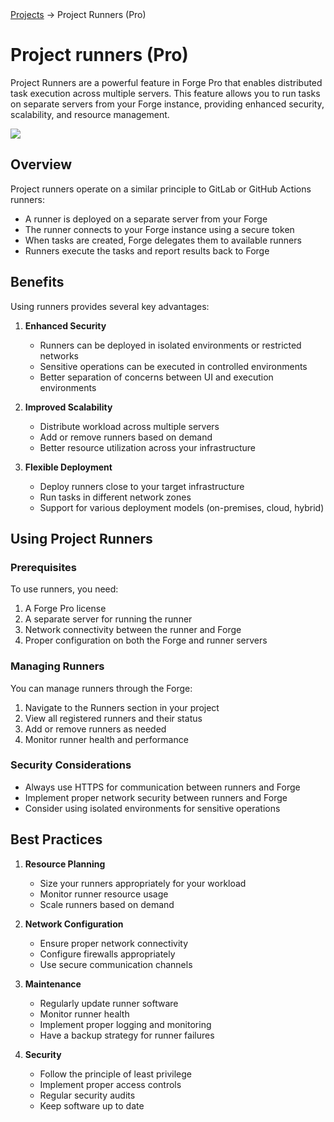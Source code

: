 <div class="breadcrumbs">
    <a href="/user-guide/task-templates/">Projects</a>
    → Project Runners (Pro)
</div>

# Project runners (Pro)

Project Runners are a powerful feature in Forge Pro that enables distributed task execution across multiple servers. This feature allows you to run tasks on separate servers from your Forge instance, providing enhanced security, scalability, and resource management.


![](<../../.gitbook/assets/project_runners.webp>)


## Overview

Project runners operate on a similar principle to GitLab or GitHub Actions runners:

- A runner is deployed on a separate server from your Forge
- The runner connects to your Forge instance using a secure token
- When tasks are created, Forge delegates them to available runners
- Runners execute the tasks and report results back to Forge

## Benefits

Using runners provides several key advantages:

1. **Enhanced Security**
   - Runners can be deployed in isolated environments or restricted networks
   - Sensitive operations can be executed in controlled environments
   - Better separation of concerns between UI and execution environments

2. **Improved Scalability**
   - Distribute workload across multiple servers
   - Add or remove runners based on demand
   - Better resource utilization across your infrastructure

3. **Flexible Deployment**
   - Deploy runners close to your target infrastructure
   - Run tasks in different network zones
   - Support for various deployment models (on-premises, cloud, hybrid)

## Using Project Runners

### Prerequisites

To use runners, you need:

1. A Forge Pro license
2. A separate server for running the runner
3. Network connectivity between the runner and Forge
4. Proper configuration on both the Forge and runner servers

<!-- ### Configuration

1. **Forge Configuration**
  

2. **Runner Setup** -->


### Managing Runners

You can manage runners through the Forge:

1. Navigate to the Runners section in your project
2. View all registered runners and their status
3. Add or remove runners as needed
4. Monitor runner health and performance

### Security Considerations

- Always use HTTPS for communication between runners and Forge
- Implement proper network security between runners and Forge
- Consider using isolated environments for sensitive operations

## Best Practices

1. **Resource Planning**
   - Size your runners appropriately for your workload
   - Monitor runner resource usage
   - Scale runners based on demand

2. **Network Configuration**
   - Ensure proper network connectivity
   - Configure firewalls appropriately
   - Use secure communication channels

3. **Maintenance**
   - Regularly update runner software
   - Monitor runner health
   - Implement proper logging and monitoring
   - Have a backup strategy for runner failures

4. **Security**
   - Follow the principle of least privilege
   - Implement proper access controls
   - Regular security audits
   - Keep software up to date